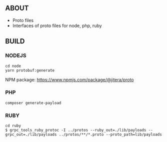 ## ABOUT
+ Proto files
+ Interfaces of proto files for node, php, ruby
## BUILD
### NODEJS
```
cd node
yarn protobuf:generate
```
NPM package: https://www.npmjs.com/package/@jitera/proto
### PHP
```
composer generate-payload
```
### RUBY
```
cd ruby
$ grpc_tools_ruby_protoc -I ../protos --ruby_out=./lib/payloads --grpc_out=./lib/payloads ../protos/**/*.proto --proto_path=lib/payloads
```
